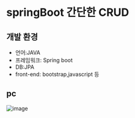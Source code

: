 # springBoot 간단한 CRUD
## 개발 환경 
* 언어:JAVA
* 프레임워크: Spring boot
* DB:JPA
* front-end: bootstrap,javascript 등


## pc

![image](https://user-images.githubusercontent.com/74157075/133039022-2e54171a-591a-4c27-8026-6d40973d1032.png)

